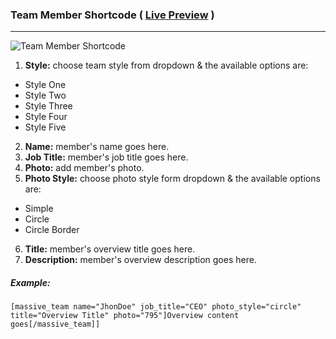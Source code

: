 ### Team Member Shortcode ( [Live Preview](http://massivedemo.lab.themebucket.net/shortcodes/team-member/) )
---

![Team Member Shortcode](http://i.imgur.com/Gz5xpep.png)

1. **Style:** choose team style from dropdown & the available options are:
  * Style One
  * Style Two
  * Style Three
  * Style Four
  * Style Five
2. **Name:** member's name goes here.
3. **Job Title:** member's job title goes here.
4. **Photo:** add member's photo.
5. **Photo Style:** choose photo style form dropdown & the available options are:
  * Simple
  * Circle
  * Circle Border
6. **Title:** member's overview title goes here.
7. **Description:** member's overview description goes here.

##### Example:
```
[massive_team name="JhonDoe" job_title="CEO" photo_style="circle" title="Overview Title" photo="795"]Overview content goes[/massive_team]]
```
